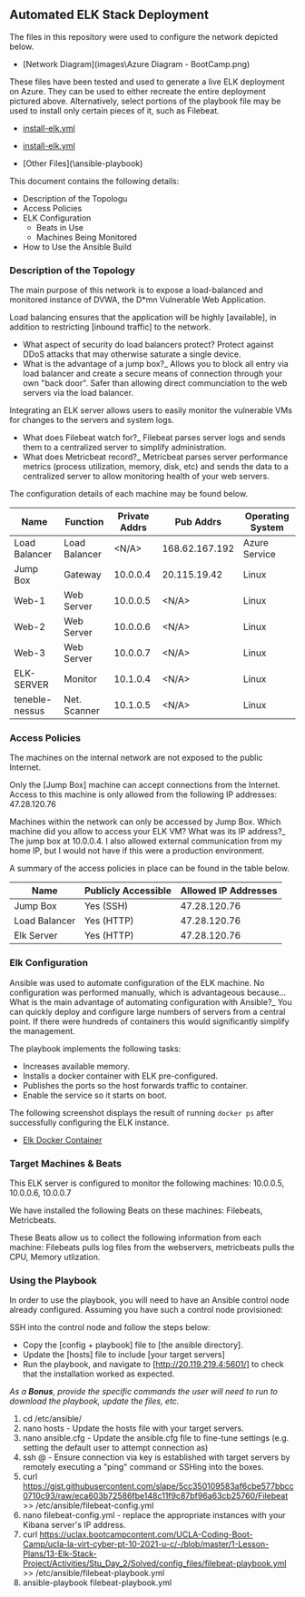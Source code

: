 ## Automated ELK Stack Deployment

The files in this repository were used to configure the network depicted below.

- [Network Diagram](images\Azure Diagram - BootCamp.png)

These files have been tested and used to generate a live ELK deployment on Azure. They can be used to either recreate the entire deployment pictured above. Alternatively, select portions of the playbook file may be used to install only certain pieces of it, such as Filebeat.

- [install-elk.yml](\ansible-playbook\install-elk.yml)

- [install-elk.yml](main\cyber-bootcamp-week13\ansible-playbook\install-elk.yml)

- [Other Files](\ansible-playbook\)

This document contains the following details:
- Description of the Topologu
- Access Policies
- ELK Configuration
  - Beats in Use
  - Machines Being Monitored
- How to Use the Ansible Build


### Description of the Topology

The main purpose of this network is to expose a load-balanced and monitored instance of DVWA, the D*mn Vulnerable Web Application.

Load balancing ensures that the application will be highly [available], in addition to restricting [inbound traffic] to the network.
- What aspect of security do load balancers protect? Protect against DDoS attacks that may otherwise saturate a single device.
- What is the advantage of a jump box?_ Allows you to block all entry via load balancer and create a secure means of connection through your own "back door".  Safer than allowing direct communciation to the web servers via the load balancer.  

Integrating an ELK server allows users to easily monitor the vulnerable VMs for changes to the servers and system logs.
- What does Filebeat watch for?_ Filebeat parses server logs and sends them to a centralized server to simplify administration.
- What does Metricbeat record?_ Metricbeat parses server performance metrics (process utilization, memory, disk, etc) and sends the data to a centralized server to allow monitoring health of your web servers.

The configuration details of each machine may be found below.

| Name          | Function      | Private Addrs | Pub Addrs      | Operating System |
|---------------|---------------|---------------|----------------|------------------|
| Load Balancer | Load Balancer | <N/A>         | 168.62.167.192 | Azure Service    |
| Jump Box      | Gateway       | 10.0.0.4      | 20.115.19.42   | Linux            |
| Web-1         | Web Server    | 10.0.0.5      | <N/A>          | Linux            |
| Web-2         | Web Server    | 10.0.0.6      | <N/A>          | Linux            |
| Web-3         | Web Server    | 10.0.0.7      | <N/A>          | Linux            |
| ELK-SERVER    | Monitor       | 10.1.0.4      | <N/A>          | Linux            |
| teneble-nessus| Net. Scanner  | 10.1.0.5      | <N/A>          | Linux            |

### Access Policies

The machines on the internal network are not exposed to the public Internet. 

Only the [Jump Box] machine can accept connections from the Internet. Access to this machine is only allowed from the following IP addresses: 47.28.120.76

Machines within the network can only be accessed by Jump Box.
Which machine did you allow to access your ELK VM? What was its IP address?_ The jump box at 10.0.0.4.  I also allowed external communication from my home IP, but I would not have if this were a production environment.

A summary of the access policies in place can be found in the table below.

| Name           | Publicly Accessible | Allowed IP Addresses |
|----------------|---------------------|----------------------|
| Jump Box       | Yes (SSH)           | 47.28.120.76         |
| Load Balancer  | Yes (HTTP)          | 47.28.120.76         |
| Elk Server     | Yes (HTTP)          | 47.28.120.76         |

### Elk Configuration

Ansible was used to automate configuration of the ELK machine. No configuration was performed manually, which is advantageous because...
 What is the main advantage of automating configuration with Ansible?_ You can quickly deploy and configure large numbers of servers from a central point.  If there were hundreds of containers this would significantly simplify the management.

The playbook implements the following tasks:
- Increases available memory.
- Installs a docker container with ELK pre-configured.
- Publishes the ports so the host forwards traffic to container.
- Enable the service so it starts on boot.

The following screenshot displays the result of running `docker ps` after successfully configuring the ELK instance.

- [Elk Docker Container](\images\elk-docker-ps-output.png)

### Target Machines & Beats
This ELK server is configured to monitor the following machines: 10.0.0.5, 10.0.0.6, 10.0.0.7

We have installed the following Beats on these machines:  Filebeats, Metricbeats.

These Beats allow us to collect the following information from each machine:  Filebeats pulls log files from the webservers, metricbeats pulls the CPU, Memory utlization.

### Using the Playbook
In order to use the playbook, you will need to have an Ansible control node already configured. Assuming you have such a control node provisioned: 

SSH into the control node and follow the steps below:
- Copy the [config + playbook] file to [the ansible directory].
- Update the [hosts] file to include [your target servers]
- Run the playbook, and navigate to [http://20.119.219.4:5601/] to check that the installation worked as expected.

_As a **Bonus**, provide the specific commands the user will need to run to download the playbook, update the files, etc._

1) cd /etc/ansible/
2) nano hosts - Update the hosts file with your target servers.
3) nano ansible.cfg - Update the ansible.cfg file to fine-tune settings (e.g. setting the default user to attempt connection as)
4) ssh <user>@<webserver-IP> - Ensure connection via key is established with target servers by remotely executing a "ping" command or SSHing into the boxes.
5) curl https://gist.githubusercontent.com/slape/5cc350109583af6cbe577bbcc0710c93/raw/eca603b72586fbe148c11f9c87bf96a63cb25760/Filebeat >> /etc/ansible/filebeat-config.yml
6) nano filebeat-config.yml - replace the appropriate instances with your Kibana server's IP address.
7) curl https://uclax.bootcampcontent.com/UCLA-Coding-Boot-Camp/ucla-la-virt-cyber-pt-10-2021-u-c/-/blob/master/1-Lesson-Plans/13-Elk-Stack-Project/Activities/Stu_Day_2/Solved/config_files/filebeat-playbook.yml >> /etc/ansible/filebeat-playbook.yml
8) ansible-playbook filebeat-playbook.yml
